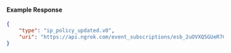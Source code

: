 <!-- Code generated for API Clients. DO NOT EDIT. -->

#### Example Response

```json
{
	"type": "ip_policy_updated.v0",
	"uri": "https://api.ngrok.com/event_subscriptions/esb_2uOVXQ5GUeR7Cl4yZs0i8PMwkMl/sources/ip_policy_updated.v0"
}
```

